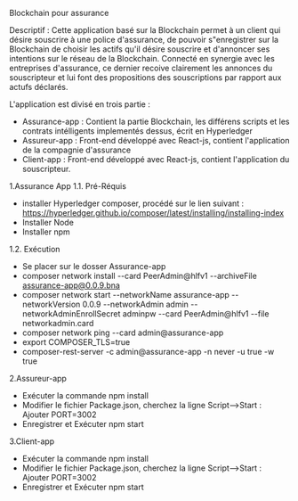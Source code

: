 Blockchain pour assurance

Descriptif : Cette application basé sur la Blockchain permet à un client qui désire souscrire à une police d'assurance, de pouvoir s"enregistrer sur la Blockchain
de choisir les actifs qu'il désire souscrire et d'annoncer ses intentions sur le réseau de la Blockchain. 
Connecté en synergie avec les entreprises d'assurance, ce dernier recoive clairement les annonces du souscripteur et lui font des propositions des souscriptions
par rapport aux actufs déclarés.

L'application est divisé en trois partie : 
- Assurance-app : Contient la partie Blockchain, les différens scripts et les contrats intélligents implementés dessus, écrit en Hyperledger
- Assureur-app : Front-end développé avec React-js, contient l'application de la compagnie d'assurance
- Client-app : Front-end développé avec React-js, contient l'application du souscripteur.


1.Assurance App
1.1. Pré-Réquis
- installer Hyperledger composer, procédé sur le lien suivant : https://hyperledger.github.io/composer/latest/installing/installing-index
- Installer Node
- Installer npm

1.2. Exécution
- Se placer sur le dosser Assurance-app
- composer network install --card PeerAdmin@hlfv1 --archiveFile assurance-app@0.0.9.bna
- composer network start --networkName assurance-app --networkVersion 0.0.9 --networkAdmin admin --networkAdminEnrollSecret adminpw --card PeerAdmin@hlfv1 --file networkadmin.card
- composer network ping --card admin@assurance-app
- export COMPOSER_TLS=true
- composer-rest-server -c admin@assurance-app -n never -u true -w true

2.Assureur-app
- Exécuter la commande npm install
- Modifier le fichier Package.json, cherchez la ligne Script-->Start : Ajouter PORT=3002
- Enregistrer et Exécuter npm start

3.Client-app
- Exécuter la commande npm install
- Modifier le fichier Package.json, cherchez la ligne Script-->Start : Ajouter PORT=3002
- Enregistrer et Exécuter npm start
